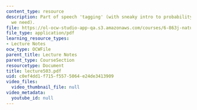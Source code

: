 ```yaml
---
content_type: resource
description: Part of speech 'tagging' (with sneaky intro to probability theory that
  we need).
file: https://ol-ocw-studio-app-qa.s3.amazonaws.com/courses/6-863j-natural-language-and-the-computer-representation-of-knowledge-spring-2003/c0ef4dd1f715f5575064e24de3413909_lecture503.pdf
file_type: application/pdf
learning_resource_types:
- Lecture Notes
ocw_type: OCWFile
parent_title: Lecture Notes
parent_type: CourseSection
resourcetype: Document
title: lecture503.pdf
uid: c0ef4dd1-f715-f557-5064-e24de3413909
video_files:
  video_thumbnail_file: null
video_metadata:
  youtube_id: null
---
```

